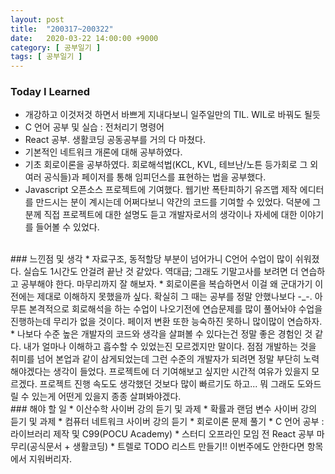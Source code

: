 ```yaml
---
layout: post
title:  "200317~200322"
date:   2020-03-22 14:00:00 +9000
category: [ 공부일기 ]
tags: [ 공부일기 ]
---
```


### Today I Learned
* 개강하고 이것저것 하면서 바쁘게 지내다보니 일주일만의 TIL. WIL로 바꿔도 될듯
* C 언어 공부 및 실습 : 전처리기 명령어
* React 공부. 생활코딩 공동공부를 거의 다 마쳤다.
* 기본적인 네트워크 개론에 대해 공부하였다.
* 기초 회로이론을 공부하였다. 회로해석법(KCL, KVL, 테브난/노튼 등가회로 그 외 여러 공식들)과 페이저를 통해 임피던스를 표현하는 법을 공부했다.
* Javascript 오픈소스 프로젝트에 기여했다. 웹기반 폭탄피하기 유즈맵 제작 에디터를 만드시는 분이 계시는데 어쩌다보니 약간의 코드를 기여할 수 있었다. 덕분에 그분께 직접 프로젝트에 대한 설명도 듣고 개발자로서의 생각이나 자세에 대한 이야기를 들어볼 수 있었다.

<br>
### 느낀점 및 생각
* 자료구조, 동적할당 부분이 넘어가니 C언어 수업이 많이 쉬워졌다. 실습도 1시간도 안걸려 끝난 것 같았다. 역대급; 그래도 기말고사를 보려면 더 연습하고 공부해야 한다. 마무리까지 잘 해보자.
* 회로이론을 복습하면서 이걸 왜 군대가기 이전에는 제대로 이해하지 못했을까 싶다. 확실히 그 때는 공부를 정말 안했나보다 -_-. 아무튼 본격적으로 회로해석을 하는 수업이 나오기전에 연습문제를 많이 풀어놔야 수업을 진행하는데 무리가 없을 것이다. 페이저 변환 또한 능숙하진 못하니 많이많이 연습하자.
* 나보다 수준 높은 개발자의 코드와 생각을 살펴볼 수 있다는건 정말 좋은 경험인 것 같다. 내가 얼마나 이해하고 흡수할 수 있었는진 모르겠지만 말이다. 점점 개발하는 것을 취미를 넘어 본업과 같이 삼게되었는데 그런 수준의 개발자가 되려면 정말 부단히 노력해야겠다는 생각이 들었다. 프로젝트에 더 기여해보고 싶지만 시간적 여유가 있을지 모르겠다. 프로젝트 진행 속도도 생각했던 것보다 많이 빠르기도 하고... 뭐 그래도 도와드릴 수 있는게 어떤게 있을지 종종 살펴봐야겠다.

<br>
### 해야 할 일
* 이산수학 사이버 강의 듣기 및 과제
* 확률과 랜덤 변수 사이버 강의 듣기 및 과제
* 컴퓨터 네트워크 사이버 강의 듣기
* 회로이론 문제 풀기
* C 언어 공부 : 라이브러리 제작 및 C99(POCU Academy)
* 스터디 오프라인 모임 전 React 공부 마무리(공식문서 + 생활코딩)
* 트렐로 TODO 리스트 만들기!! 이번주에도 안한다면 항목에서 지워버리자.

